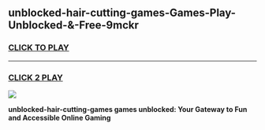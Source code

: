 
## unblocked-hair-cutting-games-Games-Play-Unblocked-&-Free-9mckr
<h3>
<a href="https://premium76.site?title=unblocked-hair-cutting-games&ref=24A">CLICK TO PLAY</a></h3>
<hr>

<h3>
<a href="https://premium76.site?title=unblocked-hair-cutting-games&ref=24A">CLICK 2 PLAY</a>
  
</h3>

<a href="https://premium76.site?title=unblocked-hair-cutting-games&ref=24A"><img src="https://clearcache.store/games.png"></a>


**unblocked-hair-cutting-games games unblocked: Your Gateway to Fun and Accessible Online Gaming**
